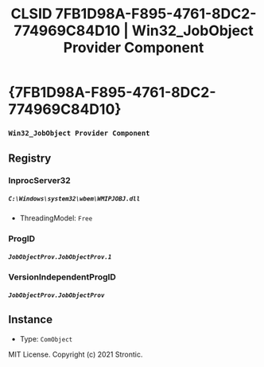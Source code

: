 ﻿---
title: "CLSID 7FB1D98A-F895-4761-8DC2-774969C84D10 | Win32_JobObject Provider Component"
excerpt: What is COM-Object CLSID 7FB1D98A-F895-4761-8DC2-774969C84D10?
---

# {7FB1D98A-F895-4761-8DC2-774969C84D10}

### `Win32_JobObject Provider Component`

## Registry


### InprocServer32

##### `C:\Windows\system32\wbem\WMIPJOBJ.dll`
* ThreadingModel: `Free`

### ProgID

##### `JobObjectProv.JobObjectProv.1`

### VersionIndependentProgID

##### `JobObjectProv.JobObjectProv`

## Instance

* Type: `ComObject`

MIT License. Copyright (c) 2021 Strontic.


